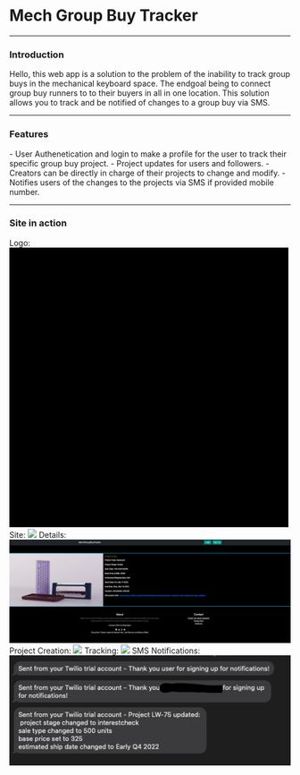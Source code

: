 <h1>Mech Group Buy Tracker</h1>
<hr />
<h3>Introduction</h3>
Hello, this web app is a solution to the problem of the inability to track group buys in the mechanical keyboard space. The endgoal being to connect group buy runners to to their buyers in all in one location. This solution allows you to track and be notified of changes to a group buy via SMS.  
<hr />
<h3>Features</h3>
- User Authenetication and login to make a profile for the user to track their specific group buy project.
- Project updates for users and followers.
- Creators can be directly in charge of their projects to change and modify.
- Notifies users of the changes to the projects via SMS if provided mobile number.
<hr />
<h3>Site in action</h3>
Logo:
<img src="https://github.com/keenerz/MechGroupBuyTracker/blob/main/docs/assets/merch%20group%20buytrkr.gif?raw=true" />
Site:
<img src="https://github.com/keenerz/MechGroupBuyTracker/blob/main/docs/assets/Group-Buy-Tracker.gif?raw=true" />
Details:
<img src="https://github.com/keenerz/MechGroupBuyTracker/blob/main/docs/assets/Group%20Buy%20Tracker.png?raw=true" />
Project Creation:
<img src="https://github.com/keenerz/MechGroupBuyTracker/blob/main/docs/assets/MGBTCreate.gif?raw=true" />
Tracking:
<img src="https://raw.githubusercontent.com/keenerz/MechGroupBuyTracker/main/docs/assets/Tracking.gif" />
SMS Notifications:
<img src="https://github.com/keenerz/MechGroupBuyTracker/blob/main/docs/assets/Screen%20Shot%202022-03-21%20at%208.45.41%20PM.png?raw=true" />
